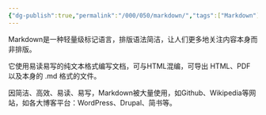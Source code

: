 ```yaml
---
{"dg-publish":true,"permalink":"/000/050/markdown/","tags":["Markdown"],"noteIcon":""}
---
```


Markdown是一种轻量级标记语言，排版语法简洁，让人们更多地关注内容本身而非排版。

它使用易读易写的纯文本格式编写文档，可与HTML混编，可导出 HTML、PDF 以及本身的 .md 格式的文件。

因简洁、高效、易读、易写，Markdown被大量使用，如Github、Wikipedia等网站，如各大博客平台：WordPress、Drupal、简书等。